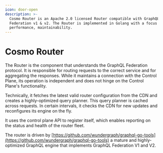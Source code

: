 ```yaml
---
icon: door-open
description: >-
  Cosmo Router is an Apache 2.0 licensed Router compatible with GraphQL
  Federation v1 & v2. The Router is implemented in Golang with a focus on
  performance, maintainability.
---
```


# Cosmo Router

The Router is the component that understands the GraphQL Federation protocol. It is responsible for routing requests to the correct service and for aggregating the responses. While it maintains a connection with the Control Plane, its operation is independent and does not hinge on the Control Plane's functionality.

Technically, it fetches the latest valid router configuration from the CDN and creates a highly-optimized query planner. This query planner is cached across requests. In certain intervals, it checks the CDN for new updates and reconfigures its engine on the fly.

It uses the control plane API to register itself, which enables reporting on the status and health of the router fleet.

The router is driven by [https://github.com/wundergraph/graphql-go-tools](https://github.com/wundergraph/graphql-go-tools) a mature and highly-optimized GraphQL engine that implements GraphQL Federation V1 and V2.
